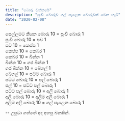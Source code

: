 ```yaml
---
title: "බොරු චක්කරේ"
description: "පුංචි බොරුව ගල් පැලෙන බොරුවක් වෙන හැටි"
date: "2020-02-08"
---
```


සෙල්ලමට කියන බොරු 10 = පුංචි බොරු 1  
පුංචි බොරු 10 = පච 1  
පච 10 = කෙප්ප 1  
කෙප්ප 10 = කෙබර 1  
කෙබර 10 = බින්න 1  
බින්න 10 = ගජ බින්න 1  
ගජ බින්න 10 = බේගල් 1  
බේගල් 10 = පට්ට බොරු 1  
පට්ට බොරු 10 = පල් බොරු 1  
පල් 10 = පට්ට පල් බොරු 1  
පට්ට පල් බොරු 10 = අලි බොරු 1  
අලි බොරු 10 = අලිම අලි බොරු 1  
අලිම අලි බොරු 10 = ගල් පැලෙන බොරු 1  

--
උපුටා ගත්තේ අද අහපු බනකින්.
